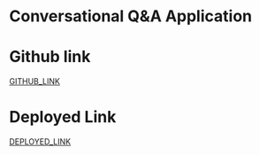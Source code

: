 # Conversational Q&A Application

# Github link

[GITHUB_LINK](https://github.com/rupali-12/EX_26_Conversational_QA)

# Deployed Link

[DEPLOYED_LINK](https://ex26conversationalapp-3mwc4gjuuatucd2hhqfbpo.streamlit.app/)
